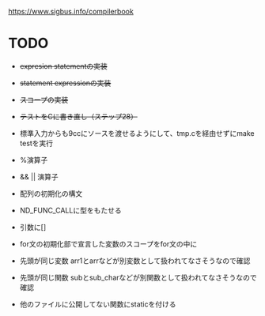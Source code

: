 https://www.sigbus.info/compilerbook

# TODO

* ~~expresion statementの実装~~
* ~~statement expressionの実装~~
* ~~スコープの実装~~
* ~~テストをCに書き直し（ステップ28）~~

* 標準入力からも9ccにソースを渡せるようにして、tmp.cを経由せずにmake testを実行
* %演算子
* && || 演算子
* 配列の初期化の構文
* ND_FUNC_CALLに型をもたせる
* 引数に[]
* for文の初期化部で宣言した変数のスコープをfor文の中に
* 先頭が同じ変数 arr1とarrなどが別変数として扱われてなさそうなので確認
* 先頭が同じ関数 subとsub_charなどが別関数として扱われてなさそうなので確認

* 他のファイルに公開してない関数にstaticを付ける
